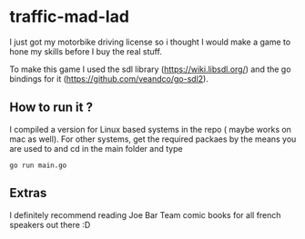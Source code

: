 # traffic-mad-lad
I just got my motorbike driving license so i thought I would make a game to hone my skills before I buy the real stuff.

To make this game I used the sdl library (https://wiki.libsdl.org/) and the go bindings for it (https://github.com/veandco/go-sdl2).

## How to run it ? 
I compiled a version for Linux based systems in the repo ( maybe works on mac as well).
For other systems, get the required packaes by the means you are used to and cd in the main folder and type 
```
go run main.go
```


## Extras
I definitely recommend reading Joe Bar Team comic books for all french speakers out there :D